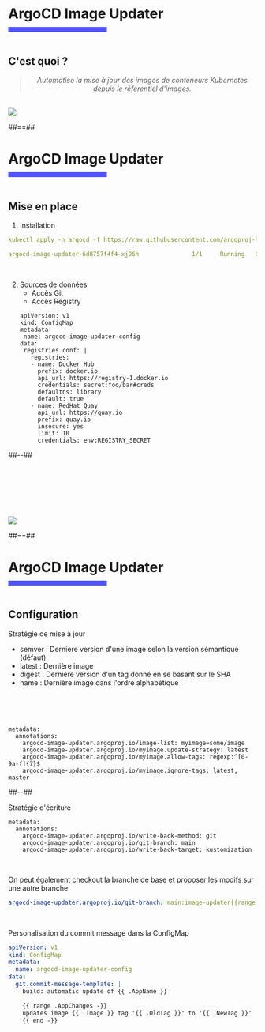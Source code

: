 <!-- .slide: class="transition bg-pink" -->

<h1 style="margin-bottom: 10px"> ArgoCD Image Updater </h1>
<div style="width: 200px; height: 10px; background-color: #5155f9"></div>
<br>
<!-- .slide: class="two-column" -->

## C'est quoi ?

<blockquote style="text-align: center">
<cite>
  Automatise la mise à jour des images de conteneurs Kubernetes depuis le référentiel d'images.
</cite>
</blockquote>

<br>
<img class="center h-500" src="./assets/images/imageupdater.png">

##==##

<h1 style="margin-bottom: 10px"> ArgoCD Image Updater </h1>
<div style="width: 200px; height: 10px; background-color: #5155f9"></div>
<br>
<!-- .slide: class="two-column" -->

## Mise en place

1. Installation

```yaml
kubectl apply -n argocd -f https://raw.githubusercontent.com/argoproj-labs/argocd-image-updater/stable/manifests/install.yaml
```

```yaml
argocd-image-updater-6d8757f4f4-xj96h               1/1     Running   0          59s
```
<br>

2. Sources de données
   - Accès Git
   - Accès Registry
   ```yaml[1-6|7-13|14-19]
   apiVersion: v1
   kind: ConfigMap
   metadata:
    name: argocd-image-updater-config
   data:
    registries.conf: |
      registries:
      - name: Docker Hub
        prefix: docker.io
        api_url: https://registry-1.docker.io
        credentials: secret:foo/bar#creds
        defaultns: library
        default: true
      - name: RedHat Quay
        api_url: https://quay.io
        prefix: quay.io
        insecure: yes
        limit: 10
        credentials: env:REGISTRY_SECRET
    ```

##--##

<br>
<br>
<br>
<br>
<br>
<br>
<img class="center" src="https://media.giphy.com/media/v1.Y2lkPTc5MGI3NjExc3MxdHQza3RqdDQzMDAyMDRnZnk3aWE0bzMyNWo4MWZ4dmxpaHIyeiZlcD12MV9pbnRlcm5hbF9naWZfYnlfaWQmY3Q9Zw/mGK1g88HZRa2FlKGbz/giphy.gif">

##==##

<h1 style="margin-bottom: 10px"> ArgoCD Image Updater </h1>
<div style="width: 200px; height: 10px; background-color: #5155f9"></div>
<br>
<!-- .slide: class="two-column" -->

## Configuration

Stratégie de mise à jour

- semver : Dernière version d'une image selon la version sémantique (défaut) <!-- .element: class="fragment fade-in-then-semi-out" -->
- latest : Dernière image <!-- .element: class="fragment fade-in-then-semi-out" -->
- digest : Dernière version d'un tag donné en se basant sur le SHA <!-- .element: class="fragment fade-in-then-semi-out" -->
- name   : Dernière image dans l'ordre alphabétique <!-- .element: class="fragment fade-in-then-semi-out" -->

<br>
<br>
<br>

```yaml[1-2|3|4|5|6]
metadata:
  annotations:
    argocd-image-updater.argoproj.io/image-list: myimage=some/image
    argocd-image-updater.argoproj.io/myimage.update-strategy: latest
    argocd-image-updater.argoproj.io/myimage.allow-tags: regexp:^[0-9a-f]{7}$
    argocd-image-updater.argoproj.io/myimage.ignore-tags: latest, master
```

##--##

Stratégie d'écriture


```yaml[1-2|3|4|5]
metadata:
  annotations:
    argocd-image-updater.argoproj.io/write-back-method: git
    argocd-image-updater.argoproj.io/git-branch: main
    argocd-image-updater.argoproj.io/write-back-target: kustomization
```
<br>

On peut également checkout la branche de base et proposer les modifs sur une autre branche 

```yaml
argocd-image-updater.argoproj.io/git-branch: main:image-updater{{range .Images}}-{{.Name}}-{{.NewTag}}{{end}}
```

<br>

Personalisation du commit message dans la ConfigMap

```yaml
apiVersion: v1
kind: ConfigMap
metadata:
  name: argocd-image-updater-config
data:
  git.commit-message-template: |
    build: automatic update of {{ .AppName }}

    {{ range .AppChanges -}}
    updates image {{ .Image }} tag '{{ .OldTag }}' to '{{ .NewTag }}'
    {{ end -}}
```



